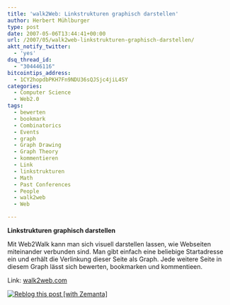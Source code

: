```yaml
---
title: 'walk2Web: Linkstrukturen graphisch darstellen'
author: Herbert Mühlburger
type: post
date: 2007-05-06T13:44:41+00:00
url: /2007/05/walk2web-linkstrukturen-graphisch-darstellen/
aktt_notify_twitter:
  - 'yes'
dsq_thread_id:
  - "304446116"
bitcointips_address:
  - 1CY2hopdbPKH7Fn9NDU36sQJSjc4jiL4SY
categories:
  - Computer Science
  - Web2.0
tags:
  - bewerten
  - bookmark
  - Combinatorics
  - Events
  - graph
  - Graph Drawing
  - Graph Theory
  - kommentieren
  - Link
  - linkstrukturen
  - Math
  - Past Conferences
  - People
  - walk2web
  - Web

---
```

**Linkstrukturen graphisch darstellen**

Mit Web2Walk kann man sich visuell darstellen lassen, wie Webseiten miteinander verbunden sind. Man gibt einfach eine beliebige Startadresse ein und erhält die Verlinkung dieser Seite als Graph. Jede weitere Seite in diesem Graph lässt sich bewerten, bookmarken und kommentieen.

Link: <a title="walk2web.com" href="http://walk2web.com/" target="_blank">walk2web.com</a>

<div class="zemanta-pixie">
  <a class="zemanta-pixie-a" title="Reblog this post [with Zemanta]" href="http://reblog.zemanta.com/zemified/a61e2ac0-206b-476e-8ea8-3c962ce44174/"><img class="zemanta-pixie-img" src="http://img.zemanta.com/reblog_e.png?x-id=a61e2ac0-206b-476e-8ea8-3c962ce44174" alt="Reblog this post [with Zemanta]" /></a><span class="zem-script more-related pretty-attribution"></span>
</div>